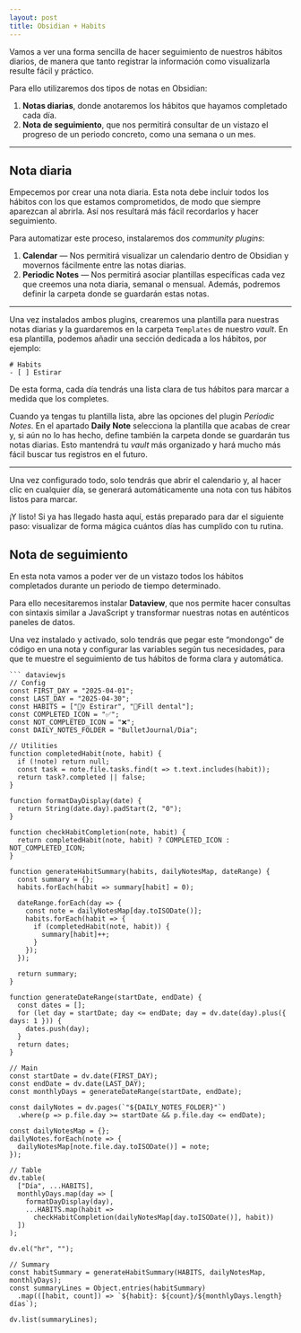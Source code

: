 ```yaml
---
layout: post
title: Obsidian + Habits
---
```


Vamos a ver una forma sencilla de hacer seguimiento de nuestros hábitos diarios, de manera que tanto registrar la información como visualizarla resulte fácil y práctico.

Para ello utilizaremos dos tipos de notas en Obsidian:

1. **Notas diarias**, donde anotaremos los hábitos que hayamos completado cada día.
2. **Nota de seguimiento**, que nos permitirá consultar de un vistazo el progreso de un periodo concreto, como una semana o un mes.

---

## Nota diaria

Empecemos por crear una nota diaria. Esta nota debe incluir todos los hábitos con los que estamos comprometidos, de modo que siempre aparezcan al abrirla. Así nos resultará más fácil recordarlos y hacer seguimiento.

Para automatizar este proceso, instalaremos dos _community plugins_:

1. **Calendar** — Nos permitirá visualizar un calendario dentro de Obsidian y movernos fácilmente entre las notas diarias.
2. **Periodic Notes** — Nos permitirá asociar plantillas específicas cada vez que creemos una nota diaria, semanal o mensual. Además, podremos definir la carpeta donde se guardarán estas notas.

---

Una vez instalados ambos plugins, crearemos una plantilla para nuestras notas diarias y la guardaremos en la carpeta `Templates` de nuestro _vault_. En esa plantilla, podemos añadir una sección dedicada a los hábitos, por ejemplo:

```
# Habits
- [ ] Estirar
```

De esta forma, cada día tendrás una lista clara de tus hábitos para marcar a medida que los completes.

Cuando ya tengas tu plantilla lista, abre las opciones del plugin _Periodic Notes_. En el apartado **Daily Note** selecciona la plantilla que acabas de crear y, si aún no lo has hecho, define también la carpeta donde se guardarán tus notas diarias. Esto mantendrá tu _vault_ más organizado y hará mucho más fácil buscar tus registros en el futuro.

---

Una vez configurado todo, solo tendrás que abrir el calendario y, al hacer clic en cualquier día, se generará automáticamente una nota con tus hábitos listos para marcar.

¡Y listo! Si ya has llegado hasta aquí, estás preparado para dar el siguiente paso: visualizar de forma mágica cuántos días has cumplido con tu rutina.

## Nota de seguimiento

En esta nota vamos a poder ver de un vistazo todos los hábitos completados durante un periodo de tiempo determinado.

Para ello necesitaremos instalar **Dataview**, que nos permite hacer consultas con sintaxis similar a JavaScript y transformar nuestras notas en auténticos paneles de datos.

Una vez instalado y activado, solo tendrás que pegar este “mondongo” de código en una nota y configurar las variables según tus necesidades, para que te muestre el seguimiento de tus hábitos de forma clara y automática.

````
``` dataviewjs
// Config
const FIRST_DAY = "2025-04-01";
const LAST_DAY = "2025-04-30";
const HABITS = ["🤸‍♀️ Estirar", "🦷Fill dental"];
const COMPLETED_ICON = "✅";
const NOT_COMPLETED_ICON = "❌";
const DAILY_NOTES_FOLDER = "BulletJournal/Dia";

// Utilities
function completedHabit(note, habit) {
  if (!note) return null;
  const task = note.file.tasks.find(t => t.text.includes(habit));
  return task?.completed || false;
}

function formatDayDisplay(date) {
  return String(date.day).padStart(2, "0");
}

function checkHabitCompletion(note, habit) {
  return completedHabit(note, habit) ? COMPLETED_ICON : NOT_COMPLETED_ICON;
}

function generateHabitSummary(habits, dailyNotesMap, dateRange) {
  const summary = {};
  habits.forEach(habit => summary[habit] = 0);

  dateRange.forEach(day => {
    const note = dailyNotesMap[day.toISODate()];
    habits.forEach(habit => {
      if (completedHabit(note, habit)) {
        summary[habit]++;
      }
    });
  });

  return summary;
}

function generateDateRange(startDate, endDate) {
  const dates = [];
  for (let day = startDate; day <= endDate; day = dv.date(day).plus({ days: 1 })) {
    dates.push(day);
  }
  return dates;
}

// Main
const startDate = dv.date(FIRST_DAY);
const endDate = dv.date(LAST_DAY);
const monthlyDays = generateDateRange(startDate, endDate);

const dailyNotes = dv.pages(`"${DAILY_NOTES_FOLDER}"`)
  .where(p => p.file.day >= startDate && p.file.day <= endDate);

const dailyNotesMap = {};
dailyNotes.forEach(note => {
  dailyNotesMap[note.file.day.toISODate()] = note;
});

// Table
dv.table(
  ["Día", ...HABITS],
  monthlyDays.map(day => [
    formatDayDisplay(day),
    ...HABITS.map(habit =>
      checkHabitCompletion(dailyNotesMap[day.toISODate()], habit))
  ])
);

dv.el("hr", "");

// Summary
const habitSummary = generateHabitSummary(HABITS, dailyNotesMap, monthlyDays);
const summaryLines = Object.entries(habitSummary)
  .map(([habit, count]) => `${habit}: ${count}/${monthlyDays.length} días`);

dv.list(summaryLines);
````
